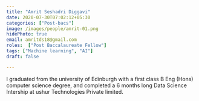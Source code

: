 ```yaml
---
title: "Amrit Seshadri Diggavi"
date: 2020-07-30T07:02:12+05:30
categories: ["Post-bacs"]
image: /images/people/amrit-01.png
hidePhoto: true
email: amritds18@gmail.com
roles:  ["Post Baccalaureate Fellow"]
tags: ["Machine learning", "AI"]
draft: false

---
```


I graduated from the university of Edinburgh with a first class B Eng (Hons) computer science degree, and completed a 6 months long Data Science Intership at ushur Technologies Private limited.
